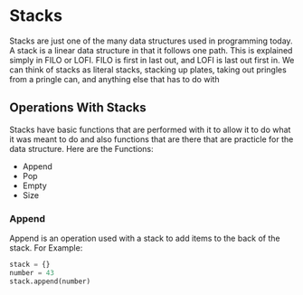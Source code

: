 # Stacks

Stacks are just one of the many data structures used in programming today. A stack is a linear data structure
in that it follows one path. This is explained simply in FILO or LOFI. FILO is first in last out, and LOFI
is last out first in. We can think of stacks as literal stacks, stacking up plates, taking out pringles from a pringle can, and
anything else that has to do with

## Operations With Stacks

Stacks have basic functions that are performed with it to allow it to do what it was meant to do and also functions that are there that are practicle for the data structure. Here are the Functions:

* Append
* Pop
* Empty
* Size

### Append

Append is an operation used with a stack to add items to the back of the stack.
For Example:

```python
stack = {}
number = 43
stack.append(number)
 ```




